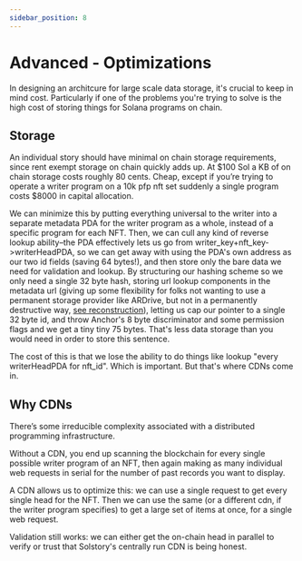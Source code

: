 ```yaml
---
sidebar_position: 8
---
```


# Advanced - Optimizations

In designing an architcure for large scale data storage, it's crucial to keep
in mind cost. Particularly if one of the problems you're trying to solve
is the high cost of storing things for Solana programs on chain.

## Storage

An individual story should have minimal on chain storage requirements, since
rent exempt storage on chain quickly adds up. At $100 Sol a KB of on chain
storage costs roughly 80 cents. Cheap, except if you’re trying to operate a
writer program on a 10k pfp nft set suddenly a single program costs $8000
in capital allocation.

We can minimize this by putting everything universal to the writer into a
separate metadata PDA for the writer program as a whole, instead of a
specific program for each NFT. Then, we can cull any kind of reverse lookup
ability–the PDA effectively lets us go from writer_key+nft_key->writerHeadPDA,
so we can get away with using the PDA's own address as our two id fields (saving
64 bytes!), and then store only the bare data we need for validation and lookup.
By structuring our hashing scheme so we only need a single 32 byte hash, storing
url lookup components in the metadata url (giving up some flexibility for folks
not wanting to use a permanent storage provider like ARDrive, but not in a permanently
destructive way, [see reconstruction](../usage/reconstruction)), letting us cap
our pointer to a single 32 byte id, and throw Anchor's 8 byte discriminator and
some permission flags and we get a tiny tiny 75 bytes. That's less data storage
than you would need in order to store this sentence.

The cost of this is that we lose the ability to do things like lookup "every
writerHeadPDA for nft_id". Which is important. But that's where CDNs come in.

## Why CDNs
There’s some irreducible complexity associated with a distributed programming infrastructure.

Without a CDN, you end up scanning the blockchain for every single possible writer
program of an NFT, then again making as many individual web requests in serial
for the number of past records you want to display.

A CDN allows us to optimize this: we can use a single request to get every single
head for the NFT. Then we can use the same (or a different cdn, if the writer program
specifies) to get a large set of items at once, for a single web request.

Validation still works: we can either get the on-chain head in parallel to verify
or trust that Solstory's centrally run CDN is being honest.


